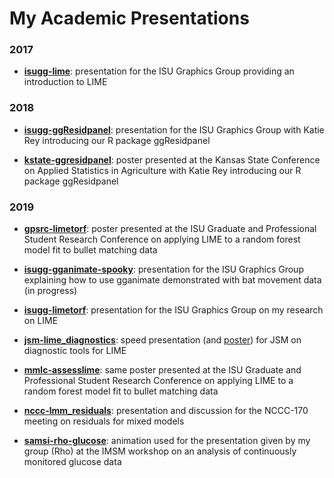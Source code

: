 # My Academic Presentations

### 2017

- [**isugg-lime**](https://goodekat.github.io/presentations/2017-isugg-lime/slides.html#1): presentation for the ISU Graphics Group providing an introduction to LIME

### 2018

- [**isugg-ggResidpanel**](https://goodekat.github.io/presentations/2018-isugg-ggResidpanel/talk.html): presentation for the ISU Graphics Group with Katie Rey introducing our R package ggResidpanel  

- [**kstate-ggresidpanel**](https://goodekat.github.io/presentations/2018-kstate-ggresidpanel/poster.pdf): poster presented at the Kansas State Conference on Applied Statistics in Agriculture with Katie Rey introducing our R package ggResidpanel

### 2019

- [**gpsrc-limetorf**](https://goodekat.github.io/presentations/2019-gpsrc-limetorf/poster.pdf): poster presented at the ISU Graduate and Professional Student Research Conference on applying LIME to a random forest model fit to bullet matching data

- [**isugg-gganimate-spooky**](https://goodekat.github.io/presentations/2019-isugg-gganimate-spooky/slides.html): presentation for the ISU Graphics Group explaining how to use gganimate demonstrated with bat movement data (in progress)

- [**isugg-limetorf**](https://goodekat.github.io/presentations/2019-isugg-limetorf/slides.html#1): presentation for the ISU Graphics Group on my research on LIME

- [**jsm-lime_diagnostics**](https://goodekat.github.io/presentations/2019-jsm-lime_diagnostics/slides.pdf): speed presentation (and [poster](https://goodekat.github.io/presentations/2019-jsm-lime_diagnostics/poster.pdf)) for JSM on diagnostic tools for LIME

- [**mmlc-assesslime**](https://goodekat.github.io/presentations/2019-mmlc-assesslime/poster.pdf): same poster presented at the ISU Graduate and Professional Student Research Conference on applying LIME to a random forest model fit to bullet matching data

- [**nccc-lmm_residuals**](https://goodekat.github.io/presentations/2019-nccc-lmm_residuals/slides.html#1): presentation and discussion for the NCCC-170 meeting on residuals for mixed models

- [**samsi-rho-glucose**](https://goodekat.github.io/presentations/2019-samsi-rho-glucose/slides.html#1): animation used for the presentation given by my group (Rho) at the IMSM workshop on an analysis of continuously monitored glucose data